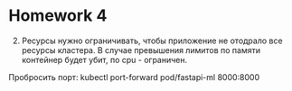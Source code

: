 # Homework 4

2. Ресурсы нужно ограничивать, чтобы приложение не отодрало все
ресурсы кластера. В случае превышения лимитов по
памяти контейнер будет убит, по cpu - ограничен.

Пробросить порт: kubectl port-forward pod/fastapi-ml 8000:8000